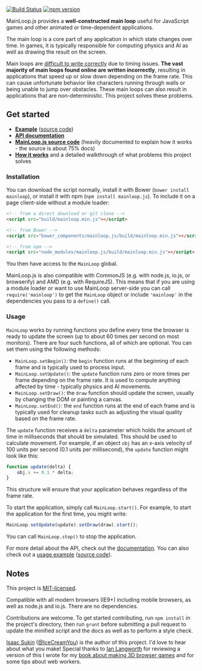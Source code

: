 [![Build Status](https://travis-ci.org/IceCreamYou/MainLoop.js.svg?branch=gh-pages)](https://travis-ci.org/IceCreamYou/MainLoop.js) [![npm version](https://badge.fury.io/js/mainloop.js.svg)](https://www.npmjs.com/package/mainloop.js)

MainLoop.js provides a **well-constructed main loop** useful for JavaScript
games and other animated or time-dependent applications.

The main loop is a core part of any application in which state changes over
time. In games, it is typically responsible for computing physics and AI as
well as drawing the result on the screen.

Main loops are
[difficult to write correctly](http://www.isaacsukin.com/news/2015/01/detailed-explanation-javascript-game-loops-and-timing)
due to timing issues. **The vast majority of main loops found online are
written incorrectly**, resulting in applications that speed up or slow down
depending on the frame rate. This can cause unfortunate behavior like
characters running through walls or being unable to jump over obstacles. These
main loops can also result in applications that are non-deterministic. This
project solves these problems.

## Get started

 - **[Example](http://icecreamyou.github.com/MainLoop.js/demo/)**
   ([source code](https://github.com/IceCreamYou/MainLoop.js/blob/gh-pages/demo/index.html))
 - **[API documentation](http://icecreamyou.github.com/MainLoop.js/docs/#!/api/MainLoop)**
 - **[MainLoop.js source code](https://github.com/IceCreamYou/MainLoop.js/blob/gh-pages/src/mainloop.js)**
   (heavily documented to explain how it works - the source is about 75% docs)
 - **[How it works](http://www.isaacsukin.com/news/2015/01/detailed-explanation-javascript-game-loops-and-timing)**
   and a detailed walkthrough of what problems this project solves

### Installation

You can download the script normally, install it with Bower (`bower install
mainloop`), or install it with npm (`npm install mainloop.js`). To include it
on a page client-side without a module loader:

```html
<!-- from a direct download or git clone -->
<script src="build/mainloop.min.js"></script>

<!-- from Bower -->
<script src="bower_components/mainloop.js/build/mainloop.min.js"></script>

<!-- from npm -->
<script src="node_modules/mainloop.js/build/mainloop.min.js"></script>
```

You then have access to the `MainLoop` global.

MainLoop.js is also compatible with CommonJS (e.g. with node.js, io.js, or
browserify) and AMD (e.g. with RequireJS). This means that if you are using
a module loader or want to use MainLoop server-side you can call
`require('mainloop')` to get the `MainLoop` object or include `'mainloop'` in
the dependencies you pass to a `define()` call.

### Usage

`MainLoop` works by running functions you define every time the browser is
ready to update the screen (up to about 60 times per second on most monitors).
There are four such functions, all of which are optional. You can set them
using the following methods:

 - `MainLoop.setBegin()`: the `begin` function runs at the beginning of each
   frame and is typically used to process input.
 - `MainLoop.setUpdate()`: the `update` function runs zero or more times per
   frame depending on the frame rate. It is used to compute anything affected
   by time - typically physics and AI movements.
 - `MainLoop.setDraw()`: the `draw` function should update the screen, usually
   by changing the DOM or painting a canvas.
 - `MainLoop.setEnd()`: the `end` function runs at the end of each frame and is
   typically used for cleanup tasks such as adjusting the visual quality based
   on the frame rate.

The `update` function receives a `delta` parameter which holds the amount of
time in milliseconds that should be simulated. This should be used to calculate
movement. For example, if an object `obj` has an x-axis velocity of 100 units
per second (0.1 units per millisecond), the `update` function might look like
this:

```javascript
function update(delta) {
    obj.x += 0.1 * delta;
}
```

This structure will ensure that your application behaves regardless of the
frame rate.

To start the application, simply call `MainLoop.start()`. For example, to start
the application for the first time, you might write:

```javascript
MainLoop.setUpdate(update).setDraw(draw).start();
```

You can call `MainLoop.stop()` to stop the application.

For more detail about the API, check out the
[documentation](http://icecreamyou.github.com/MainLoop.js/docs/#!/api/MainLoop).
You can also check out a
[usage example](http://icecreamyou.github.com/MainLoop.js/demo/)
([source code](https://github.com/IceCreamYou/MainLoop.js/blob/gh-pages/demo/index.html)).

## Notes

This project is
[MIT-licensed](https://github.com/IceCreamYou/MainLoop.js/blob/gh-pages/LICENSE.txt).

Compatible with all modern browsers (IE9+) including mobile browsers, as well
as node.js and io.js. There are no dependencies.

Contributions are welcome. To get started contributing, run `npm install` in
the project's directory, then run `grunt` before submitting a pull request to
update the minified script and the docs as well as to perform a style check.

[Isaac Sukin](http://www.isaacsukin.com/)
([@IceCreamYou](https://twitter.com/IceCreamYou)) is the author of this
project. I'd love to hear about what you make! Special thanks to
[Ian Langworth](https://github.com/statico) for reviewing a version of this I
wrote for my
[book about making 3D browser games](http://www.packtpub.com/game-development-with-three-js/book)
and for some tips about web workers.
